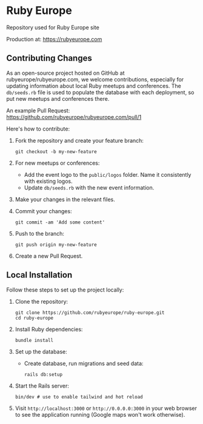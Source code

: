 # Ruby Europe

Repository used for Ruby Europe site

Production at: https://rubyeurope.com


## Contributing Changes

As an open-source project hosted on GitHub at rubyeurope/rubyeurope.com, we welcome contributions, especially for updating information about local Ruby meetups and conferences. The `db/seeds.rb` file is used to populate the database with each deployment, so put new meetups and conferences there.

An example Pull Request: https://github.com/rubyeurope/rubyeurope.com/pull/1

Here's how to contribute:

1. Fork the repository and create your feature branch:
   ```
   git checkout -b my-new-feature
   ```

2. For new meetups or conferences:
   - Add the event logo to the `public/logos` folder. Name it consistently with existing logos.
   - Update `db/seeds.rb` with the new event information.

3. Make your changes in the relevant files.

4. Commit your changes:
   ```
   git commit -am 'Add some content'
   ```

5. Push to the branch:
   ```
   git push origin my-new-feature
   ```

6. Create a new Pull Request.

## Local Installation

Follow these steps to set up the project locally:

1. Clone the repository:
   ```
   git clone https://github.com/rubyeurope/ruby-europe.git
   cd ruby-europe
   ```

2. Install Ruby dependencies:
   ```
   bundle install
   ```

3. Set up the database:
   - Create database, run migrations and seed data:
     ```
     rails db:setup
     ```

4. Start the Rails server:
   ```
   bin/dev # use to enable tailwind and hot reload
   ```

5. Visit `http://localhost:3000` or `http://0.0.0.0:3000` in your web browser to see the application running (Google maps won't work otherwise).
